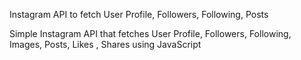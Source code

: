 Instagram API to fetch User Profile, Followers, Following, Posts

Simple Instagram API that fetches User Profile, Followers, Following, Images, Posts, Likes , Shares using JavaScript
